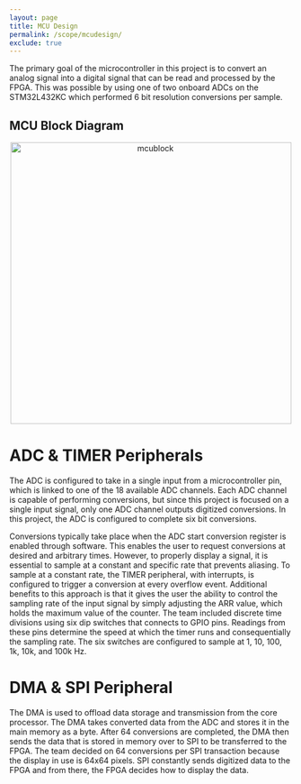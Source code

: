 ```yaml
---
layout: page
title: MCU Design
permalink: /scope/mcudesign/
exclude: true
---
```

The primary goal of the microcontroller in this project is to convert an analog signal into a digital signal that can be read and processed by the FPGA. This was possible by using one of two onboard ADCs on the STM32L432KC which performed 6 bit resolution conversions per sample. 

## MCU Block Diagram
<div style="text-align: center">
  <img src="../../assets/schematics/mcu_block.PNG" alt="mcublock" width="500" />
</div>

# ADC & TIMER Peripherals
The ADC is configured to take in a single input from a microcontroller pin, which is linked to one of the 18 available ADC channels. Each ADC channel is capable of performing conversions, but since this project is focused on a single input signal, only one ADC channel outputs digitized conversions. In this project, the ADC is configured to complete six bit conversions.

Conversions typically take place when the ADC start conversion register is enabled through software. This enables the user to request conversions at desired and arbitrary times. However, to properly display a signal, it is essential to sample at a constant and specific rate that prevents aliasing. To sample at a constant rate, the TIMER peripheral, with interrupts, is configured to trigger a conversion at every overflow event. Additional benefits to this approach is that it gives the user the ability to control the sampling rate of the input signal by simply adjusting the ARR value, which holds the maximum value of the counter. The team included discrete time divisions using six dip switches that connects to GPIO pins. Readings from these pins determine the speed at which the timer runs and consequentially the sampling rate. The six switches are configured to sample at 1, 10, 100, 1k, 10k, and 100k Hz. 

# DMA & SPI Peripheral
The DMA is used to offload data storage and transmission from the core processor. The DMA takes converted data from the ADC and stores it in the main memory as a byte. After 64 conversions are completed, the DMA then sends the data that is stored in memory over to SPI to be transferred to the FPGA. The team decided on 64 conversions per SPI transaction because the display in use is 64x64 pixels. SPI constantly sends digitized data to the FPGA and from there, the FPGA decides how to display the data.

